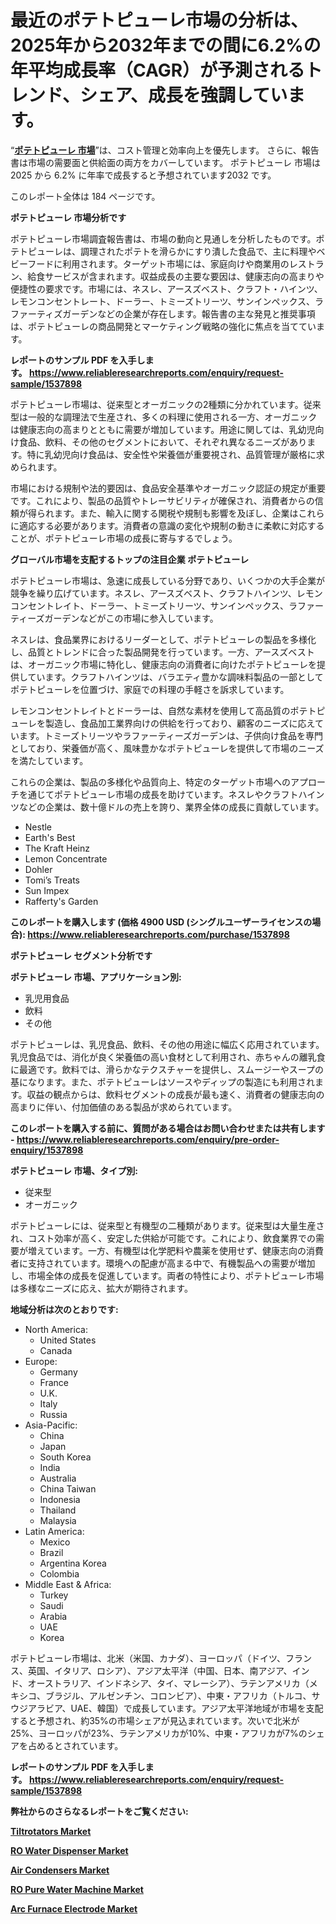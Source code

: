 <p><h1>最近のポテトピューレ市場の分析は、2025年から2032年までの間に6.2%の年平均成長率（CAGR）が予測されるトレンド、シェア、成長を強調しています。</h1></p><p>&ldquo;<strong><a href="https://www.reliableresearchreports.com/potato-puree-r1537898?utm_campaign=107&utm_medium=9&utm_source=Github&utm_content=ia&utm_term=10042025&utm_id=potato-puree">ポテトピューレ 市場</a></strong>&rdquo;は、コスト管理と効率向上を優先します。 さらに、報告書は市場の需要面と供給面の両方をカバーしています。 ポテトピューレ 市場は 2025 から 6.2% に年率で成長すると予想されています2032 です。</p>
<p>このレポート全体は 184 ページです。</p>
<p><strong>ポテトピューレ 市場分析です</strong></p>
<p><p>ポテトピューレ市場調査報告書は、市場の動向と見通しを分析したものです。ポテトピューレは、調理されたポテトを滑らかにすり潰した食品で、主に料理やベビーフードに利用されます。ターゲット市場には、家庭向けや商業用のレストラン、給食サービスが含まれます。収益成長の主要な要因は、健康志向の高まりや便捷性の要求です。市場には、ネスレ、アースズベスト、クラフト・ハインツ、レモンコンセントレート、ドーラー、トミーズトリーツ、サンインペックス、ラファーティズガーデンなどの企業が存在します。報告書の主な発見と推奨事項は、ポテトピューレの商品開発とマーケティング戦略の強化に焦点を当てています。</p></p>
<p><strong>レポートのサンプル PDF を入手します。&nbsp;<a href="https://www.reliableresearchreports.com/enquiry/request-sample/1537898?utm_campaign=107&utm_medium=9&utm_source=Github&utm_content=ia&utm_term=10042025&utm_id=potato-puree">https://www.reliableresearchreports.com/enquiry/request-sample/1537898</a></strong></p>
<p><p>ポテトピューレ市場は、従来型とオーガニックの2種類に分かれています。従来型は一般的な調理法で生産され、多くの料理に使用される一方、オーガニックは健康志向の高まりとともに需要が増加しています。用途に関しては、乳幼児向け食品、飲料、その他のセグメントにおいて、それぞれ異なるニーズがあります。特に乳幼児向け食品は、安全性や栄養価が重要視され、品質管理が厳格に求められます。</p><p>市場における規制や法的要因は、食品安全基準やオーガニック認証の規定が重要です。これにより、製品の品質やトレーサビリティが確保され、消費者からの信頼が得られます。また、輸入に関する関税や規制も影響を及ぼし、企業はこれらに適応する必要があります。消費者の意識の変化や規制の動きに柔軟に対応することが、ポテトピューレ市場の成長に寄与するでしょう。</p></p>
<p><strong>グローバル市場を支配するトップの注目企業 ポテトピューレ</strong></p>
<p><p>ポテトピューレ市場は、急速に成長している分野であり、いくつかの大手企業が競争を繰り広げています。ネスレ、アースズベスト、クラフトハインツ、レモンコンセントレイト、ドーラー、トミーズトリーツ、サンインペックス、ラファーティーズガーデンなどがこの市場に参入しています。</p><p>ネスレは、食品業界におけるリーダーとして、ポテトピューレの製品を多様化し、品質とトレンドに合った製品開発を行っています。一方、アースズベストは、オーガニック市場に特化し、健康志向の消費者に向けたポテトピューレを提供しています。クラフトハインツは、バラエティ豊かな調味料製品の一部としてポテトピューレを位置づけ、家庭での料理の手軽さを訴求しています。</p><p>レモンコンセントレイトとドーラーは、自然な素材を使用して高品質のポテトピューレを製造し、食品加工業界向けの供給を行っており、顧客のニーズに応えています。トミーズトリーツやラファーティーズガーデンは、子供向け食品を専門としており、栄養価が高く、風味豊かなポテトピューレを提供して市場のニーズを満たしています。</p><p>これらの企業は、製品の多様化や品質向上、特定のターゲット市場へのアプローチを通じてポテトピューレ市場の成長を助けています。ネスレやクラフトハインツなどの企業は、数十億ドルの売上を誇り、業界全体の成長に貢献しています。</p></p>
<p><ul><li>Nestle</li><li>Earth's Best</li><li>The Kraft Heinz</li><li>Lemon Concentrate</li><li>Dohler</li><li>Tomi’s Treats</li><li>Sun Impex</li><li>Rafferty's Garden</li></ul></p>
<p><strong>このレポートを購入します (価格 4900 USD (シングルユーザーライセンスの場合):&nbsp;<a href="https://www.reliableresearchreports.com/purchase/1537898?utm_campaign=107&utm_medium=9&utm_source=Github&utm_content=ia&utm_term=10042025&utm_id=potato-puree">https://www.reliableresearchreports.com/purchase/1537898</a></strong></p>
<p><strong>ポテトピューレ セグメント分析です</strong></p>
<p><strong>ポテトピューレ 市場、アプリケーション別:</strong></p>
<p><ul><li>乳児用食品</li><li>飲料</li><li>その他</li></ul></p>
<p><p>ポテトピューレは、乳児食品、飲料、その他の用途に幅広く応用されています。乳児食品では、消化が良く栄養価の高い食材として利用され、赤ちゃんの離乳食に最適です。飲料では、滑らかなテクスチャーを提供し、スムージーやスープの基になります。また、ポテトピューレはソースやディップの製造にも利用されます。収益の観点からは、飲料セグメントの成長が最も速く、消費者の健康志向の高まりに伴い、付加価値のある製品が求められています。</p></p>
<p><strong>このレポートを購入する前に、質問がある場合はお問い合わせまたは共有します - <a href="https://www.reliableresearchreports.com/enquiry/pre-order-enquiry/1537898?utm_campaign=107&utm_medium=9&utm_source=Github&utm_content=ia&utm_term=10042025&utm_id=potato-puree">https://www.reliableresearchreports.com/enquiry/pre-order-enquiry/1537898</a></strong></p>
<p><strong>ポテトピューレ 市場、タイプ別:</strong></p>
<p><ul><li>従来型</li><li>オーガニック</li></ul></p>
<p><p>ポテトピューレには、従来型と有機型の二種類があります。従来型は大量生産され、コスト効率が高く、安定した供給が可能です。これにより、飲食業界での需要が増えています。一方、有機型は化学肥料や農薬を使用せず、健康志向の消費者に支持されています。環境への配慮が高まる中で、有機製品への需要が増加し、市場全体の成長を促進しています。両者の特性により、ポテトピューレ市場は多様なニーズに応え、拡大が期待されます。</p></p>
<p><strong>地域分析は次のとおりです:</strong></p>
<p><ul>
    <li>
        North America:
        <ul>
            <li>United States</li>
            <li>Canada</li>
        </ul>
    </li>
    <li>
        Europe:
        <ul>
            <li>Germany</li>
            <li>France</li>
            <li>U.K.</li>
            <li>Italy</li>
            <li>Russia</li>
        </ul>
    </li>
    <li>
        Asia-Pacific:
        <ul>
            <li>China</li>
            <li>Japan</li>
            <li>South Korea</li>
            <li>India</li>
            <li>Australia</li>
            <li>China Taiwan</li>
            <li>Indonesia</li>
            <li>Thailand</li>
            <li>Malaysia</li>
        </ul>
    </li>
    <li>
        Latin America:
        <ul>
            <li>Mexico</li>
            <li>Brazil</li>
            <li>Argentina Korea</li>
            <li>Colombia</li>
        </ul>
    </li>
    <li>
        Middle East & Africa:
        <ul>
            <li>Turkey</li>
            <li>Saudi</li>
            <li>Arabia</li>
            <li>UAE</li>
            <li>Korea</li>
        </ul>
    </li>
    </ul></p>
<p><p>ポテトピューレ市場は、北米（米国、カナダ）、ヨーロッパ（ドイツ、フランス、英国、イタリア、ロシア）、アジア太平洋（中国、日本、南アジア、インド、オーストラリア、インドネシア、タイ、マレーシア）、ラテンアメリカ（メキシコ、ブラジル、アルゼンチン、コロンビア）、中東・アフリカ（トルコ、サウジアラビア、UAE、韓国）で成長しています。アジア太平洋地域が市場を支配すると予想され、約35%の市場シェアが見込まれています。次いで北米が25%、ヨーロッパが23%、ラテンアメリカが10%、中東・アフリカが7%のシェアを占めるとされています。</p></p>
<p><strong>レポートのサンプル PDF を入手します。&nbsp;<a href="https://www.reliableresearchreports.com/enquiry/request-sample/1537898?utm_campaign=107&utm_medium=9&utm_source=Github&utm_content=ia&utm_term=10042025&utm_id=potato-puree">https://www.reliableresearchreports.com/enquiry/request-sample/1537898</a></strong></p>
<p><strong></strong></p>
<p><strong></strong></p>
<p><strong></strong></p>
<p><strong></strong></p>
<p><strong>弊社からのさらなるレポートをご覧ください:</strong></p>
<p><strong><p><a href="https://github.com/djarixneoza/Market-Research-Report-List-1/blob/main/tiltrotators-market.md?utm_campaign=107&utm_medium=9&utm_source=Github&utm_content=ia&utm_term=10042025&utm_id=potato-puree">Tiltrotators Market</a></p><p><a href="https://github.com/knazsdadeyvw/Market-Research-Report-List-1/blob/main/ro-water-dispenser-market.md?utm_campaign=107&utm_medium=9&utm_source=Github&utm_content=ia&utm_term=10042025&utm_id=potato-puree">RO Water Dispenser Market</a></p><p><a href="https://github.com/Krish2023na/Market-Research-Report-List-7/blob/main/air-condensers-market.md?utm_campaign=107&utm_medium=9&utm_source=Github&utm_content=ia&utm_term=10042025&utm_id=potato-puree">Air Condensers Market</a></p><p><a href="https://github.com/goliareanoyh/Market-Research-Report-List-1/blob/main/ro-pure-water-machine-market.md?utm_campaign=107&utm_medium=9&utm_source=Github&utm_content=ia&utm_term=10042025&utm_id=potato-puree">RO Pure Water Machine Market</a></p><p><a href="https://github.com/RickHolmes3/Market-Research-Report-List-7/blob/main/arc-furnace-electrode-market.md?utm_campaign=107&utm_medium=9&utm_source=Github&utm_content=ia&utm_term=10042025&utm_id=potato-puree">Arc Furnace Electrode Market</a></p></strong></p>